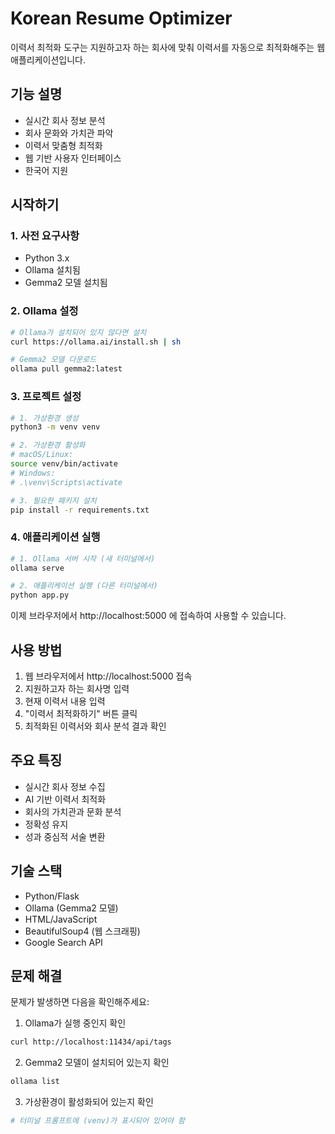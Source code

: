 # Korean Resume Optimizer

이력서 최적화 도구는 지원하고자 하는 회사에 맞춰 이력서를 자동으로 최적화해주는 웹 애플리케이션입니다.

## 기능 설명

- 실시간 회사 정보 분석
- 회사 문화와 가치관 파악
- 이력서 맞춤형 최적화
- 웹 기반 사용자 인터페이스
- 한국어 지원

## 시작하기

### 1. 사전 요구사항

- Python 3.x
- Ollama 설치됨
- Gemma2 모델 설치됨

### 2. Ollama 설정

```bash
# Ollama가 설치되어 있지 않다면 설치
curl https://ollama.ai/install.sh | sh

# Gemma2 모델 다운로드
ollama pull gemma2:latest
```

### 3. 프로젝트 설정

```bash
# 1. 가상환경 생성
python3 -m venv venv

# 2. 가상환경 활성화
# macOS/Linux:
source venv/bin/activate
# Windows:
# .\venv\Scripts\activate

# 3. 필요한 패키지 설치
pip install -r requirements.txt
```

### 4. 애플리케이션 실행

```bash
# 1. Ollama 서버 시작 (새 터미널에서)
ollama serve

# 2. 애플리케이션 실행 (다른 터미널에서)
python app.py
```

이제 브라우저에서 http://localhost:5000 에 접속하여 사용할 수 있습니다.

## 사용 방법

1. 웹 브라우저에서 http://localhost:5000 접속
2. 지원하고자 하는 회사명 입력
3. 현재 이력서 내용 입력
4. "이력서 최적화하기" 버튼 클릭
5. 최적화된 이력서와 회사 분석 결과 확인

## 주요 특징

- 실시간 회사 정보 수집
- AI 기반 이력서 최적화
- 회사의 가치관과 문화 분석
- 정확성 유지
- 성과 중심적 서술 변환

## 기술 스택

- Python/Flask
- Ollama (Gemma2 모델)
- HTML/JavaScript
- BeautifulSoup4 (웹 스크래핑)
- Google Search API

## 문제 해결

문제가 발생하면 다음을 확인해주세요:

1. Ollama가 실행 중인지 확인
```bash
curl http://localhost:11434/api/tags
```

2. Gemma2 모델이 설치되어 있는지 확인
```bash
ollama list
```

3. 가상환경이 활성화되어 있는지 확인
```bash
# 터미널 프롬프트에 (venv)가 표시되어 있어야 함
```
